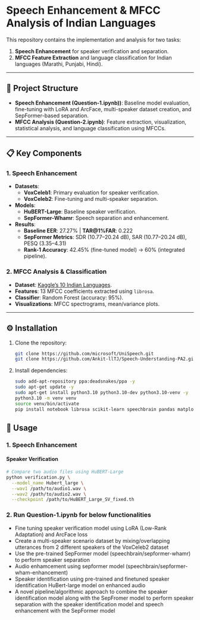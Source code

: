 # Speech Enhancement & MFCC Analysis of Indian Languages

This repository contains the implementation and analysis for two tasks:  
1. **Speech Enhancement** for speaker verification and separation.  
2. **MFCC Feature Extraction** and language classification for Indian languages (Marathi, Punjabi, Hindi).  

---

## 📁 Project Structure
- **Speech Enhancement (Question-1.ipynb))**: Baseline model evaluation, fine-tuning with LoRA and ArcFace, multi-speaker dataset creation, and SepFormer-based separation.  
- **MFCC Analysis (Question-2.ipynb)**: Feature extraction, visualization, statistical analysis, and language classification using MFCCs.  

---

## 📋 Key Components

### 1. Speech Enhancement
- **Datasets**:  
  - **VoxCeleb1**: Primary evaluation for speaker verification.  
  - **VoxCeleb2**: Fine-tuning and multi-speaker separation.  
- **Models**:  
  - **HuBERT-Large**: Baseline speaker verification.  
  - **SepFormer-Whamr**: Speech separation and enhancement.  
- **Results**:  
  - **Baseline EER**: 27.27% | **TAR@1%FAR**: 0.222  
  - **SepFormer Metrics**: SDR (10.77–20.24 dB), SAR (10.77–20.24 dB), PESQ (3.35–4.31)  
  - **Rank-1 Accuracy**: 42.45% (fine-tuned model) → 60% (integrated pipeline).  

### 2. MFCC Analysis & Classification
- **Dataset**: [Kaggle’s 10 Indian Languages](https://www.kaggle.com/datasets/hbchaitanyabharadwaj/audio-dataset-with-10-indian-languages).  
- **Features**: 13 MFCC coefficients extracted using `librosa`.  
- **Classifier**: Random Forest (accuracy: 95%).  
- **Visualizations**: MFCC spectrograms, mean/variance plots.  

---

## ⚙️ Installation
1. Clone the repository:  
   ```bash
   git clone https://github.com/microsoft/UniSpeech.git
   git clone https://github.com/Ankit-llTJ/Speech-Understanding-PA2.git
2. Install dependencies:
   ```bash
   sudo add-apt-repository ppa:deadsnakes/ppa -y
   sudo apt-get update -y
   sudo apt-get install python3.10 python3.10-dev python3.10-venv -y
   python3.10 -m venv venv
   source venv/bin/activate
   pip install notebook librosa scikit-learn speechbrain pandas matplotlib s3prl fairseq tqdm soundfile ipykernel tensorboardX ffmpeg torch torchvision torchaudio --index-url https://download.pytorch.org/whl/cpu

## 🚀 Usage

### 1. Speech Enhancement

#### Speaker Verification
```bash
# Compare two audio files using HuBERT-Large
python verification.py \
  --model_name Hubert_large \
  --wav1 /path/to/audio1.wav \
  --wav2 /path/to/audio2.wav \
  --checkpoint /path/to/HuBERT_Large_SV_fixed.th
```
### 2. Run Question-1.ipynb for below functionalities
- Fine tuning speaker verification model using LoRA (Low-Rank Adaptation) and ArcFace loss
- Create a multi-speaker scenario dataset by mixing/overlapping utterances from 2 different speakers of the VoxCeleb2 dataset 
- Use the pre-trained SepFormer model (speechbrain/sepformer-whamr) to perform speaker separation
- Audio enhamcement using sepformer model (speechbrain/sepformer-wham-enhancement)
- Speaker identification using pre-trained and finetuned speaker identification HuBert-large model on enhanced audio
- A novel pipeline/algorithmic approach to combine the speaker identification model along with the SepFromer model to perform speaker separation with the speaker identification model and speech enhancement with the SepFormer model

